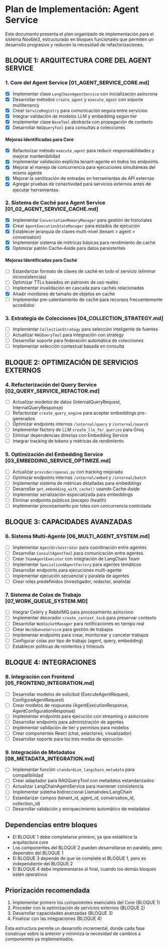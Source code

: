 # Plan de Implementación: Agent Service

Este documento presenta el plan organizado de implementación para el sistema Nooble3, estructurado en bloques funcionales que permiten un desarrollo progresivo y reducen la necesidad de refactorizaciones.

## BLOQUE 1: ARQUITECTURA CORE DEL AGENT SERVICE

### 1. Core del Agent Service [01_AGENT_SERVICE_CORE.md]
- [x] Implementar clase `LangChainAgentService` con inicialización asíncrona
- [x] Desarrollar métodos `create_agent` y `execute_agent` con soporte multitenancy
- [x] Crear `ServiceRegistry` para comunicación segura entre servicios
- [x] Integrar validación de modelos LLM y embedding según tier
- [x] Implementar clase `BaseTool` abstracta con propagación de contexto
- [x] Desarrollar `RAGQueryTool` para consultas a colecciones

#### Mejoras Identificadas para Core
- [x] Refactorizar método `execute_agent` para reducir responsabilidades y mejorar mantenibilidad
- [x] Implementar validación explícita tenant-agente en todos los endpoints
- [x] Mejorar el manejo de concurrencia para ejecuciones simultáneas del mismo agente
- [x] Mejorar la sanitización de entradas en herramientas de API externas
- [x] Agregar pruebas de conectividad para servicios externos antes de ejecutar herramientas

### 2. Sistema de Caché para Agent Service [01_02_AGENT_SERVICE_CACHE.md]
- [x] Implementar `ConversationMemoryManager` para gestión de historiales
- [x] Crear `AgentExecutionStateManager` para estados de ejecución
- [x] Establecer jerarquía de claves multi-nivel (tenant > agent > conversation)
- [x] Implementar sistema de métricas básicas para rendimiento de caché
- [x] Optimizar patrón Cache-Aside para datos persistentes

#### Mejoras Identificadas para Caché
- [ ] Estandarizar formato de claves de caché en todo el servicio (eliminar inconsistencias)
- [ ] Optimizar TTLs basados en patrones de uso reales
- [ ] Implementar invalidación en cascada para cachés relacionadas
- [x] Añadir monitoreo de tamaño de objetos en caché
- [ ] Implementar pre-calentamiento de caché para recursos frecuentemente accedidos

### 3. Estrategia de Colecciones [04_COLLECTION_STRATEGY.md]
- [ ] Implementar `CollectionStrategy` para selección inteligente de fuentes
- [ ] Actualizar `RAGQueryTool` para integración con strategy
- [ ] Desarrollar soporte para federación automática de colecciones
- [ ] Implementar selección contextual basada en consulta

## BLOQUE 2: OPTIMIZACIÓN DE SERVICIOS EXTERNOS

### 4. Refactorización del Query Service [02_QUERY_SERVICE_REFACTOR.md]
- [ ] Actualizar modelos de datos (InternalQueryRequest, InternalQueryResponse)
- [ ] Refactorizar `create_query_engine` para aceptar embeddings pre-generados
- [ ] Optimizar endpoints internos `/internal/query` y `/internal/search`
- [ ] Implementar factory de LLM `create_llm_for_queries` para Groq
- [ ] Eliminar dependencias directas con Embedding Service
- [ ] Integrar tracking de tokens y métricas de rendimiento

### 5. Optimización del Embedding Service [03_EMBEDDING_SERVICE_OPTIMIZE.md]
- [ ] Actualizar `provider/openai.py` con tracking mejorado
- [ ] Optimizar endpoints internos `/internal/embed` y `/internal/batch`
- [ ] Implementar sistema de métricas detalladas para embeddings
- [ ] Desarrollar `get_embedding_with_cache()` usando Cache-Aside
- [ ] Implementar serialización especializada para embeddings
- [ ] Eliminar endpoints públicos (excepto /health)
- [ ] Implementar procesamiento por lotes con concurrencia controlada

## BLOQUE 3: CAPACIDADES AVANZADAS

### 6. Sistema Multi-Agente [06_MULTI_AGENT_SYSTEM.md]
- [ ] Implementar `AgentOrchestrator` para coordinación entre agentes
- [ ] Desarrollar `ConsultAgentTool` para comunicación entre agentes
- [ ] Crear `TeamAgentExecutor` con integración de LangChain Team
- [ ] Implementar `SpecializedAgentFactory` para agentes temáticos
- [ ] Desarrollar endpoints para ejecuciones multi-agente
- [ ] Implementar ejecución secuencial y paralela de agentes
- [ ] Crear roles predefinidos (investigador, redactor, analista)

### 7. Sistema de Colas de Trabajo [07_WORK_QUEUE_SYSTEM.MD]
- [ ] Integrar Celery y RabbitMQ para procesamiento asíncrono
- [ ] Implementar decorador `create_context_task` para preservar contexto
- [ ] Desarrollar `WebSocketManager` para notificaciones en tiempo real
- [ ] Crear `WorkQueueService` para gestión de trabajos
- [ ] Implementar endpoints para crear, monitorear y cancelar trabajos
- [ ] Configurar colas por tipo de trabajo (agent, query, embedding)
- [ ] Establecer políticas de reintentos y timeouts

## BLOQUE 4: INTEGRACIONES

### 8. Integración con Frontend [05_FRONTEND_INTEGRATION.md]
- [ ] Desarrollar modelos de solicitud (ExecuteAgentRequest, ConfigureAgentRequest)
- [ ] Crear modelos de respuesta (AgentExecutionResponse, AgentConfigurationResponse)
- [ ] Implementar endpoints para ejecución con streaming o asíncrono
- [ ] Desarrollar endpoints para administración de agentes
- [ ] Implementar validación de tier y permisos para modelos
- [ ] Crear componentes React (chat, selectores, visualizador)
- [ ] Desarrollar soporte para los tres modos de ejecución

### 9. Integración de Metadatos [08_METADATA_INTEGRATION.md]
- [ ] Implementar función `standardize_langchain_metadata` para compatibilidad
- [ ] Crear adaptador para RAGQueryTool con metadatos estandarizados
- [ ] Actualizar LangChainAgentService para mantener consistencia
- [ ] Implementar sistema bidireccional LlamaIndex/LangChain
- [ ] Estandarizar campos (tenant_id, agent_id, conversation_id, collection_id)
- [ ] Desarrollar validación y enriquecimiento automático de metadatos

## Dependencias entre bloques

- El BLOQUE 1 debe completarse primero, ya que establece la arquitectura core
- Los componentes del BLOQUE 2 pueden desarrollarse en paralelo, pero dependen del BLOQUE 1
- El BLOQUE 3 depende de que se complete el BLOQUE 1, pero es independiente del BLOQUE 2
- El BLOQUE 4 debe implementarse al final, cuando los demás bloques estén operativos

## Priorización recomendada

1. Implementar primero los componentes esenciales del Core (BLOQUE 1)
2. Proceder con la optimización de servicios externos (BLOQUE 2)
3. Desarrollar capacidades avanzadas (BLOQUE 3)
4. Finalizar con las integraciones (BLOQUE 4)

Esta estructura permite un desarrollo incremental, donde cada fase construye sobre la anterior y minimiza la necesidad de cambios a componentes ya implementados.
